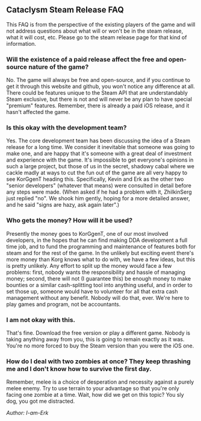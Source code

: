 ## Cataclysm Steam Release FAQ

This FAQ is from the perspective of the existing players of the game and will not address questions about what will or won't be in the steam release, what it will cost, etc. Please go to the steam release page for that kind of information.

### Will the existence of a paid release affect the free and open-source nature of the game?

No. The game will always be free and open-source, and if you continue to get it through this website and github, you won't notice any difference at all. There could be features unique to the Steam API that are understandably Steam exclusive, but there is not and will never be any plan to have special "premium" features. Remember, there is already a paid iOS release, and it hasn't affected the game.

### Is this okay with the development team?

Yes. The core development team has been discussing the idea of a Steam release for a long time. We consider it inevitable that someone was going to make one, and are happy that it's someone with a great deal of investment and experience with the game. It's impossible to get everyone's opinions in such a large project, but those of us in the secret, shadowy cabal where we cackle madly at ways to cut the fun out of the game are all very happy to see KorGgenT heading this. Specifically, Kevin and Erk as the other two "senior developers" (whatever that means) were consulted in detail before any steps were made. (When asked if he had a problem with it, ZhilkinSerg just replied "no". We shook him gently, hoping for a more detailed answer, and he said "signs are hazy, ask again later".)

### Who gets the money? How will it be used?

Presently the money goes to KorGgenT, one of our most involved developers, in the hopes that he can find making DDA development a full time job, and to fund the programming and maintenance of features both for steam and for the rest of the game. In the unlikely but exciting event there's more money than Korg knows what to do with, we have a few ideas, but this is pretty unlikely. Any effort to split up the money would face a few problems: first, nobody wants the responsibility and hassle of managing money; second, there will not (I guarantee this) be enough money to make bounties or a similar cash-splitting tool into anything useful, and in order to set those up, someone would have to volunteer for all that extra cash management without any benefit. Nobody will do that, ever. We're here to play games and program, not be accountants.

### I am not okay with this.

That's fine. Download the free version or play a different game. Nobody is taking anything away from you, this is going to remain exactly as it was. You're no more forced to buy the Steam version than you were the iOS one.

### How do I deal with two zombies at once? They keep thrashing me and I don't know how to survive the first day.

Remember, melee is a choice of desperation and necessity against a purely melee enemy. Try to use terrain to your advantage so that you're only facing one zombie at a time. Wait, how did we get on this topic? You sly dog, you got me distracted.


*Author: I-am-Erk*
